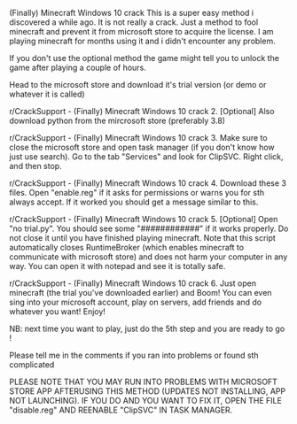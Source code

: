 (Finally) Minecraft Windows 10 crack
This is a super easy method i discovered a while ago. It is not really a crack. Just a method to fool minecraft and prevent it from microsoft store to acquire the license. I am playing minecraft for months using it and i didn't encounter any problem.

If you don't use the optional method the game might tell you to unlock the game after playing a couple of hours.

Head to the microsoft store and download it's trial version (or demo or whatever it is called)



r/CrackSupport - (Finally) Minecraft Windows 10 crack
2. [Optional] Also download python from the mircrosoft store (preferably 3.8)

r/CrackSupport - (Finally) Minecraft Windows 10 crack
3. Make sure to close the microsoft store and open task manager (if you don't know how just use search). Go to the tab "Services" and look for ClipSVC. Right click, and then stop.



r/CrackSupport - (Finally) Minecraft Windows 10 crack
4. Download these 3 files. Open "enable.reg" if it asks for permissions or warns you for sth always accept. If it worked you should get a message similar to this.



r/CrackSupport - (Finally) Minecraft Windows 10 crack
5. [Optional] Open "no trial.py". You should see some "############" if it works properly. Do not close it until you have finished playing minecraft. Note that this script automatically closes RuntimeBroker (which enables minecraft to communicate with microsoft store) and does not harm your computer in any way. You can open it with notepad and see it is totally safe.



r/CrackSupport - (Finally) Minecraft Windows 10 crack
6. Just open minecraft (the trial you've downloaded earlier) and Boom! You can even sing into your microsoft account, play on servers, add friends and do whatever you want! Enjoy!

NB: next time you want to play, just do the 5th step and you are ready to go !

Please tell me in the comments if you ran into problems or found sth complicated

PLEASE NOTE THAT YOU MAY RUN INTO PROBLEMS WITH MICROSOFT STORE APP AFTERUSING THIS METHOD (UPDATES NOT INSTALLING, APP NOT LAUNCHING). IF YOU DO AND YOU WANT TO FIX IT, OPEN THE FILE "disable.reg" AND REENABLE "ClipSVC" IN TASK MANAGER.